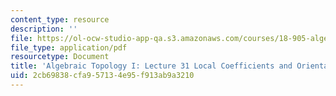```yaml
---
content_type: resource
description: ''
file: https://ol-ocw-studio-app-qa.s3.amazonaws.com/courses/18-905-algebraic-topology-i-fall-2016/2cb69838cfa957134e95f913ab9a3210_MIT18_905F16_lec31.pdf
file_type: application/pdf
resourcetype: Document
title: 'Algebraic Topology I: Lecture 31 Local Coefficients and Orientations'
uid: 2cb69838-cfa9-5713-4e95-f913ab9a3210
---
```

